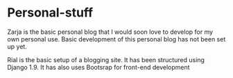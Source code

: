 # Personal-stuff


Zarja is the basic personal blog that I would soon love to develop for my own personal use.  Basic development of this personal blog has not been set up yet.  
  
Rial is the basic setup of a blogging site. It has been structured using Django 1.9.  It has also uses Bootsrap for front-end development
